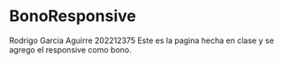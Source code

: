 # BonoResponsive
Rodrigo Garcia Aguirre 202212375
Este es la pagina hecha en clase y se agrego el responsive como bono.